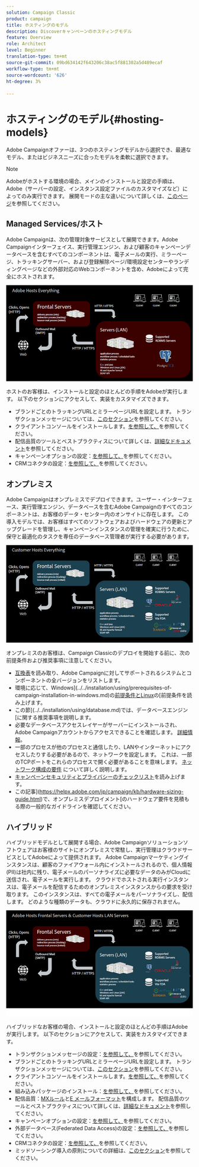 ```yaml
---
solution: Campaign Classic
product: campaign
title: ホスティングのモデル
description: Discoverキャンペーンのホスティングモデル
feature: Overview
role: Architect
level: Beginner
translation-type: tm+mt
source-git-commit: 09bd634142f643206c38ac5f881302a5d489ecaf
workflow-type: tm+mt
source-wordcount: '626'
ht-degree: 3%

---
```



# ホスティングのモデル{#hosting-models}

Adobe Campaignオファーは、3つのホスティングモデルから選択でき、最適なモデル、またはビジネスニーズに合ったモデルを柔軟に選択できます。

>[!NOTE]
>
>Adobeがホストする環境の場合、メインのインストールと設定の手順は、Adobe（サーバーの設定、インスタンス設定ファイルのカスタマイズなど）によってのみ実行できます。 展開モードの主な違いについて詳しくは、[このページ](../../installation/using/capability-matrix.md)を参照してください。

## Managed Services/ホスト

Adobe Campaignは、次の管理対象サービスとして展開できます。Adobe Campaignインターフェイス、実行管理エンジン、および顧客のキャンペーンデータベースを含むすべてのコンポーネントは、電子メールの実行、ミラーページ、トラッキングサーバー、および登録解除ページ/環境設定センターやランディングページなどの外部対応のWebコンポーネントを含め、Adobeによって完全にホストされます。

![](assets/deployment_hosted.png)

ホストのお客様は、インストールと設定のほとんどの手順をAdobeが実行します。 以下のセクションにアクセスして、実装をカスタマイズできます。

* ブランドごとのトラッキングURLとミラーページURLを設定します。 トランザクションメッセージについては、[このセクション](../../message-center/using/configuring-multibranding.md)を参照してください。
* クライアントコンソールをインストールします。[を参照して、](../../installation/using/installing-the-client-console.md)を参照してください。
* 配信品質のツールとベストプラクティスについて詳しくは、[詳細なドキュメント](../../delivery/using/about-deliverability.md)を参照してください。
* キャンペーンオプションの設定：[を参照して、](../../installation/using/configuring-campaign-options.md)を参照してください。
* CRMコネクタの設定：[を参照して、](../../platform/using/crm-connectors.md)を参照してください。

## オンプレミス

Adobe Campaignはオンプレミスでデプロイできます。ユーザー・インターフェース、実行管理エンジン、データベースを含むAdobe Campaignのすべてのコンポーネントは、お客様のデータ・センター内のオンサイトに存在します。 この導入モデルでは、お客様はすべてのソフトウェアおよびハードウェアの更新とアップグレードを管理し、キャンペーンインスタンスの管理を確実に行うために、保守と最適化のタスクを専任のデータベース管理者が実行する必要があります。

![](assets/deployment_onpremise.png)

オンプレミスのお客様は、Campaign Classicのデプロイを開始する前に、次の前提条件および推奨事項に注意してください。

* [互換表](../../rn/using/compatibility-matrix.md)を読み取り、Adobe Campaignに対してサポートされるシステムとコンポーネントの全バージョンをリストします。
* 環境に応じて、Windows](../../installation/using/prerequisites-of-campaign-installation-in-windows.md)の[前提条件とLinux](../../installation/using/prerequisites-of-campaign-installation-in-linux.md)の[前提条件を読み上げます。
* この節](../../installation/using/database.md)では、データベースエンジン[に関する推奨事項を説明します。
* 必要なデータベースアクセスレイヤーがサーバーにインストールされ、Adobe Campaignアカウントからアクセスできることを確認します。 [詳細情報](../../installation/using/application-server.md)。
* 一部のプロセスが他のプロセスと通信したり、LANやインターネットにアクセスしたりする必要があるので、ネットワークを設定します。 これは、一部のTCPポートをこれらのプロセスで開く必要があることを意味します。 [ネットワーク構成の要件](../../installation/using/network-configuration.md) について詳しく説明します。
* [キャンペーンセキュリティとプライバシーのチェックリスト](https://helpx.adobe.com/jp/campaign/kb/acc-security.html)を読み上げます。
* この記事](https://helpx.adobe.com/jp/campaign/kb/hardware-sizing-guide.html)で、オンプレミスデプロイメント[のハードウェア要件を見積もる際の一般的なガイドラインを確認してください。

## ハイブリッド

ハイブリッドモデルとして展開する場合、Adobe Campaignソリューションソフトウェアはお客様のサイトにオンプレミスで常駐し、実行管理はクラウドサービスとしてAdobeによって提供されます。 Adobe Campaignマーケティングインスタンスは、顧客のファイアウォール内にインストールされるので、個人情報(PII)は社内に残り、電子メールのパーソナライズに必要なデータのみがCloudに送信され、電子メールを実行します。 クラウドでホストされる実行インスタンスは、電子メールを配信するためのオンプレミスインスタンスからの要求を受け取ります。 このインスタンスは、すべての電子メールをパーソナライズし、配信します。 どのような種類のデータも、クラウドに永久的に保存されません。

![](assets/deployment_hybrid.png)

ハイブリッドなお客様の場合、インストールと設定のほとんどの手順はAdobeが実行します。 以下のセクションにアクセスして、実装をカスタマイズできます。

* トランザクションメッセージの設定：[を参照して、](../../message-center/using/transactional-messaging-architecture.md)を参照してください。
* ブランドごとのトラッキングURLとミラーページURLを設定します。 トランザクションメッセージについては、[このセクション](../../message-center/using/configuring-multibranding.md)を参照してください。
* クライアントコンソールをインストールします。[を参照して、](../../installation/using/installing-the-client-console.md)を参照してください。
* 組み込みパッケージのインストール：[を参照して、](../../installation/using/installing-campaign-standard-packages.md)を参照してください。
* 配信品質：[MXルール](../../installation/using/email-deliverability.md#mx-configuration)と[E メールフォーマット](../../installation/using/email-deliverability.md#managing-email-formats)を構成します。 配信品質のツールとベストプラクティスについて詳しくは、[詳細なドキュメント](../../delivery/using/about-deliverability.md)を参照してください。
* キャンペーンオプションの設定：[を参照して、](../../installation/using/configuring-campaign-options.md)を参照してください。
* 外部データベース(Federated Data Access)の設定：[を参照して、](../../installation/using/about-fda.md)を参照してください。
* CRMコネクタの設定：[を参照して、](../../platform/using/crm-connectors.md)を参照してください。
* ミッドソーシング導入の原則についての詳細は、[このセクション](../../installation/using/mid-sourcing-deployment.md)を参照してください。

